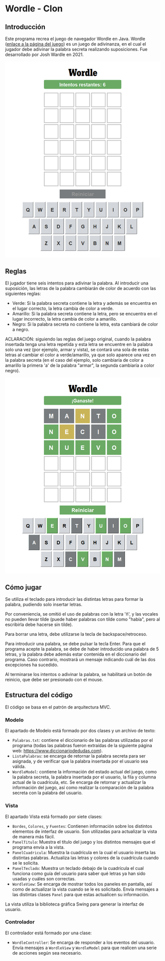 # Wordle - Clon
## Introducción
Este programa recrea el juego de navegador Wordle en Java.
Wordle ([enlace a la página del juego](https://www.nytimes.com/games/wordle/index.html)) es un juego de adivinanza, en el cual el jugador debe adivinar la palabra secreta realizando suposiciones. Fue desarrollado por Josh Wardle en 2021.

![MostrarImg1](readme-src/Wordle1.png)

## Reglas
El jugador tiene seis intentos para adivinar la palabra. Al introducir una suposición, las letras de la palabra cambiarán de color de acuerdo con las siguientes reglas:
- Verde: Si la palabra secreta contiene la letra y además se encuentra en el lugar correcto, la letra cambia de color a verde.
- Amarillo: Si la palabra secreta contiene la letra, pero se encuentra en el lugar incorrecto, la letra cambia de color a amarillo.
- Negro: Si la palabra secreta no contiene la letra, esta cambiará de color a negro.

ACLARACIÓN: siguiendo las reglas del juego original, cuando la palabra insertada tenga una letra repetida y esta letra se encuentre en la palabra solo una vez (por ejemplo, armar y vista), se contará una sola de estas letras al cambiar el color a verde/amarillo, ya que solo aparece una vez en la palabra secreta (en el caso del ejemplo, solo cambiaría de color a amarillo la primera 'a' de la palabra "armar", la segunda cambiaría a color negro).
  
![MostrarImg2](readme-src/Wordle2.png)

## Cómo jugar
Se utiliza el teclado para introducir las distintas letras para formar la palabra, pudiendo solo insertar letras. 
  
Por conveniencia, se omitió el uso de palabras con la letra 'ñ', y las vocales no pueden llevar tilde (puede haber palabras con tilde como "había", pero al escribirla debe hacerse sin tilde).
  
Para borrar una letra, debe utilizarse la tecla de backspace/retroceso. 
  
Para introducir una palabra, se debe pulsar la tecla Enter. Para que el programa acepte la palabra, se debe de haber introducido una palabra de 5 letras, y la palabra debe además estar contenida en el diccionario del programa. Caso contrario, mostrará un mensaje indicando cuál de las dos excepciones ha sucedido.
  
Al terminarse los intentos o adivinar la palabra, se habilitará un botón de reinicio, que debe ser presionado con el mouse.
  
## Estructura del código
El código se basa en el patrón de arquitectura MVC. 
### Modelo
El apartado de Modelo está formado por dos clases y un archivo de texto:
- `Palabras.txt`: contiene el diccionario de las palabras utilizadas por el programa (todas las palabras fueron extraídas de la siguiente página web: https://www.diccionariodedudas.com).
- `ListaPalabras`: se encarga de retornar la palabra secreta para ser asignada, y de verificar que la palabra insertada por el usuario sea válida.
- `WordleModel`: contiene la información del estado actual del juego, como la palabra secreta, la palabra insertada por el usuario, la fila y columna actual de la cuadrícula, etc. Se encarga de retornar y actualizar la información del juego, así como realizar la comparación de la palabra secreta con la palabra del usuario.
### Vista
El apartado Vista está formado por siete clases:
- `Bordes`, `Colores`, y `Fuentes`: Contienen información sobre los distintos elementos de interfaz de usuario. Son utilizadas para actualizar la vista de manera más fácil.
- `PanelTitulo`: Muestra el título del juego y los distintos mensajes que el programa envía a la vista.
- `PanelCuadricula`: Muestra la cuadrícula en la cual el usuario inserta las distintas palabras. Actualiza las letras y colores de la cuadrícula cuando se le solicita.
-  `PanelTeclado`: Muestra un teclado debajo de la cuadrícula el cual funciona como guía del usuario para saber qué letras ya han sido usadas y cuáles son correctas.
-  `WordleView`: Se encarga de mostrar todos los paneles en pantalla, así como de actualizar la vista cuando se le es solicitado. Envía mensajes a las distintas clases `Panel` para que estas actualicen su información.

La vista utiliza la biblioteca gráfica Swing para generar la interfaz de usuario.

### Controlador
El controlador está formado por una clase:
- `WordleController`: Se encarga de responder a los eventos del usuario. Envía mensajes a `WordleView` y `WordleModel` para que realicen una serie de acciones según sea necesario. 
